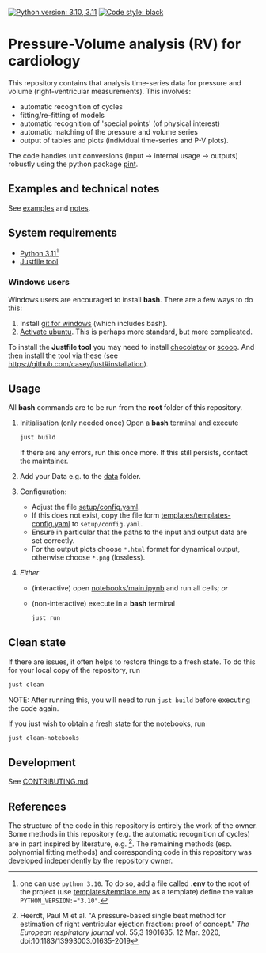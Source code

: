 [![Python version: 3.10, 3.11](https://img.shields.io/badge/python%20version-3.10,%203.11-1464b4.svg)](https://www.python.org)
[![Code style: black](https://img.shields.io/badge/code%20style-black-000000.svg)](https://github.com/psf/black)

# Pressure-Volume analysis (RV) for cardiology #

This repository contains that analysis time-series data for pressure and volume
(right-ventricular measurements). This involves:

- automatic recognition of cycles
- fitting/re-fitting of models
- automatic recognition of 'special points' (of physical interest)
- automatic matching of the pressure and volume series
- output of tables and plots (individual time-series and P-V plots).

The code handles unit conversions (input -> internal usage -> outputs)
robustly using the python package [pint](https://pint.readthedocs.io).

## Examples and technical notes ##

See [examples](examples) and [notes](docs/README.md).

## System requirements ##

- [Python 3.11](https://www.python.org/downloads)[^pythonversion]
- [Justfile tool](https://github.com/casey/just#installation)

### Windows users ###

Windows users are encouraged to install **bash**.
There are a few ways to do this:

1. Install [git for windows](https://gitforwindows.org) (which includes bash).
2. [Activate ubuntu](https://devblogs.microsoft.com/commandline/bash-on-ubuntu-on-windows-download-now-3).
   This is perhaps more standard, but more complicated.

To install the **Justfile tool** you may need to install
[chocolatey](https://chocolatey.org/install)
or [scoop](https://github.com/ScoopInstaller/Scoop#installation).
And then install the tool via these
(see <https://github.com/casey/just#installation>).

## Usage ##

All **bash** commands are to be run from the **root** folder of this repository.

1. Initialisation (only needed once)
  Open a **bash** terminal and execute

    ```bash
    just build
    ```

    If there are any errors, run this once more.
    If this still persists, contact the maintainer.

2. Add your Data e.g. to the [data](data) folder.

3. Configuration:

    - Adjust the file [setup/config.yaml](setup/config.yaml).
    - If this does not exist, copy the file form [templates/templates-config.yaml](templates/template-config.yaml)
     to `setup/config.yaml`.
    - Ensure in particular that the paths to the input and output data are set correctly.
    - For the output plots choose `*.html` format for dynamical output,
      otherwise choose `*.png` (lossless).

4. _Either_

    - (interactive) open [notebooks/main.ipynb](notebooks/main.ipynb)
      and run all cells; _or_

    - (non-interactive) execute in a **bash** terminal

        ```bash
        just run
        ```

## Clean state ##

If there are issues, it often helps to restore things to a fresh state.
To do this for your local copy of the repository, run

```bash
just clean
```

NOTE: After running this, you will need to run `just build` before executing the code again.

If you just wish to obtain a fresh state for the notebooks, run

```bash
just clean-notebooks
```

## Development ##

See [CONTRIBUTING.md](CONTRIBUTING.md).

## References ##

The structure of the code in this repository is entirely the work of the owner.
Some methods in this repository (e.g. the automatic recognition of cycles)
are in part inspired by literature, e.g. [^Heerdt2019].
The remaining methods (esp. polynomial fitting methods)
and corresponding code in this repository
was developed independently by the repository owner.

[^pythonversion]: one can use `python 3.10`.
To do so, add a file called **.env** to the root of the project
(use [templates/template.env](templates/template.env) as a template)
define the value `PYTHON_VERSION:="3.10"`.

[^Heerdt2019]: Heerdt, Paul M et al. "A pressure-based single beat method for estimation of right ventricular ejection fraction: proof of concept." _The European respiratory journal_ vol. 55,3 1901635. 12 Mar. 2020, doi:10.1183/13993003.01635-2019
